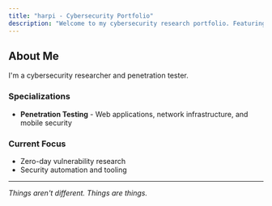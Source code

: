 ```yaml
---
title: "harpi - Cybersecurity Portfolio"
description: "Welcome to my cybersecurity research portfolio. Featuring HTB writeups, vulnerability research, and security insights."
---
```


## About Me

I'm a cybersecurity researcher and penetration tester. 

### Specializations
- **Penetration Testing** - Web applications, network infrastructure, and mobile security

### Current Focus
- Zero-day vulnerability research
- Security automation and tooling

---

*Things aren't different. Things are things.*
